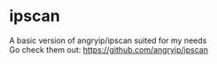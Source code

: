 # ipscan
A basic version of angryip/ipscan suited for my needs
<br>
Go check them out: https://github.com/angryip/ipscan
